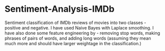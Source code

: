# Sentiment-Analysis-IMDb
Sentiment classification of IMDb reviews of movies into two classes - positive and negative. I have used Naive Bayes with Laplace smoothing. I have also done some feature engineering by - removing stop words, making phrases of pairs of words, and adding long words (assuming they mean much more and should have larger weightage in the classification.)
